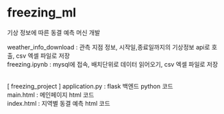 # freezing_ml
기상 정보에 따른 동결 예측 머신 개발

weather_info_download : 관측 지점 정보, 시작일,종료일까지의 기상정보 api로 호출, csv 엑셀 파일로 저장<br>
freezing.ipynb : mysql에 접속, 배치단위로 데이터 읽어오기, csv 엑셀 파일로 저장<br><br>

[ freezing_project ]
application.py : flask 백엔드 python 코드 <br>
main.html : 메인페이지 html 코드<br>
index.html : 지역별 동결 예측 html 코드<br>
